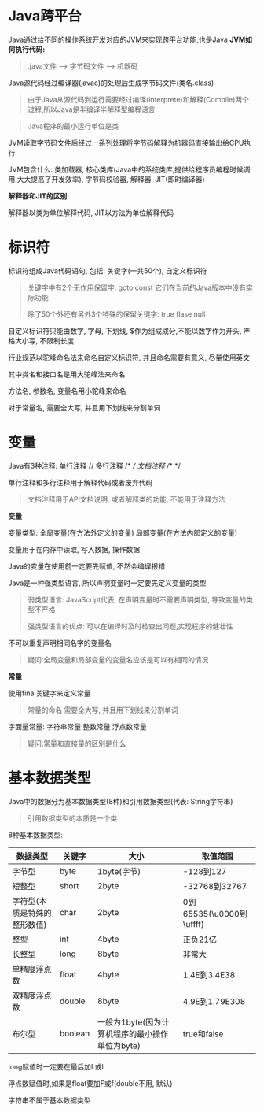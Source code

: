# Java跨平台

Java通过给不同的操作系统开发对应的JVM来实现跨平台功能,也是Java
**JVM如何执行代码:**

> .java文件 --> 字节码文件 --> 机器码

Java源代码经过编译器(javac)的处理后生成字节码文件(类名.class)

> 由于Java从源代码到运行需要经过编译(interprete)和解释(Compile)两个过程,所以Java是半编译半解释型编程语言

> Java程序的最小运行单位是类

JVM读取字节码文件后经过一系列处理将字节码解释为机器码直接输出给CPU执行

JVM包含什么: 类加载器, 核心类库(Java中的系统类库,提供给程序员编程时候调用,大大提高了开发效率), 字节码校验器, 解释器, JIT(即时编译器)

**解释器和JIT的区别:**

解释器以类为单位解释代码, JIT以方法为单位解释代码



# 标识符

标识符组成Java代码语句, 包括: 关键字(一共50个), 自定义标识符

> 关键字中有2个无作用保留字: goto const 它们在当前的Java版本中没有实际功能
>
> 除了50个外还有另外3个特殊的保留关键字: true flase null 

自定义标识符只能由数字, 字母, 下划线, $作为组成成分,不能以数字作为开头, 严格大小写, 不限制长度

行业规范以驼峰命名法来命名自定义标识符, 并且命名需要有意义, 尽量使用英文

其中类名和接口名是用大驼峰法来命名

方法名, 参数名, 变量名用小驼峰来命名

对于常量名, 需要全大写, 并且用下划线来分割单词

# 变量

Java有3种注释: 单行注释 // 多行注释 /* */ 文档注释 /** */ 

单行注释和多行注释用于解释代码或者废弃代码

> 文档注释用于API文档说明, 或者解释类的功能, 不能用于注释方法

**变量**

变量类型: 全局变量(在方法外定义的变量) 局部变量(在方法内部定义的变量)

变量用于在内存中读取, 写入数据, 操作数据

Java的变量在使用前一定要先赋值, 不然会编译报错

Java是一种强类型语言, 所以声明变量时一定要先定义变量的类型

> 弱类型语言: JavaScript代表, 在声明变量时不需要声明类型, 导致变量的类型不严格
>
> 强类型语言的优点: 可以在编译时及时检查出问题,实现程序的健壮性

不可以重复声明相同名字的变量名

> 疑问:全局变量和局部变量的变量名应该是可以有相同的情况

**常量**

使用final关键字来定义常量

> 常量的命名 需要全大写, 并且用下划线来分割单词

字面量常量: 字符串常量 整数常量 浮点数常量


> 疑问:常量和直接量的区别是什么





# 基本数据类型

Java中的数据分为基本数据类型(8种)和引用数据类型(代表: String字符串)

> 引用数据类型的本质是一个类

8种基本数据类型:

| 数据类型                     | 关键字  | 大小                                            | 取值范围                 |
| ---------------------------- | ------- | ----------------------------------------------- | ------------------------ |
| 字节型                       | byte    | 1byte(字节)                                     | -128到127                |
| 短整型                       | short   | 2byte                                           | -32768到32767            |
| 字符型(本质是特殊的整形数值) | char    | 2byte                                           | 0到65535(\u0000到\uffff) |
| 整型                         | int     | 4byte                                           | 正负21亿                 |
| 长整型                       | long    | 8byte                                           | 非常大                   |
| 单精度浮点数                 | float   | 4byte                                           | 1.4E到3.4E38             |
| 双精度浮点数                 | double  | 8byte                                           | 4,9E到1.79E308           |
| 布尔型                       | boolean | 一般为1byte(因为计算机程序的最小操作单位为byte) | true和false              |



long赋值时一定要在最后加L或l

浮点数赋值时,如果是float要加F或f(double不用, 默认)

字符串不属于基本数据类型
